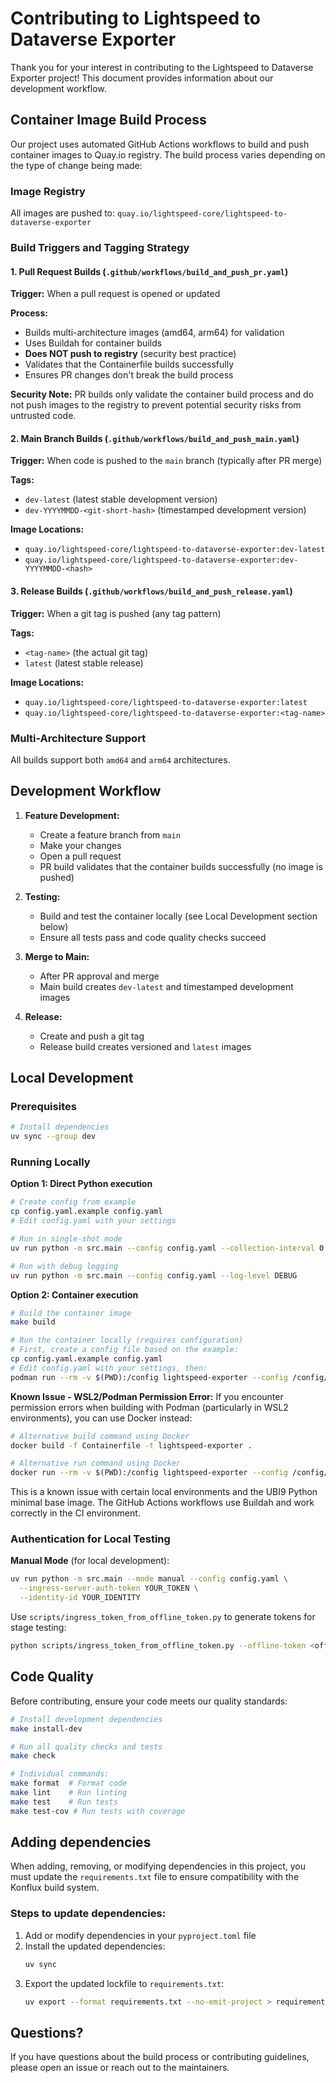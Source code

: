 # Contributing to Lightspeed to Dataverse Exporter

Thank you for your interest in contributing to the Lightspeed to Dataverse Exporter project! This document provides information about our development workflow.

## Container Image Build Process

Our project uses automated GitHub Actions workflows to build and push container images to Quay.io registry. The build process varies depending on the type of change being made:

### Image Registry

All images are pushed to: `quay.io/lightspeed-core/lightspeed-to-dataverse-exporter`

### Build Triggers and Tagging Strategy

#### 1. Pull Request Builds (`.github/workflows/build_and_push_pr.yaml`)

**Trigger:** When a pull request is opened or updated

**Process:**
- Builds multi-architecture images (amd64, arm64) for validation
- Uses Buildah for container builds
- **Does NOT push to registry** (security best practice)
- Validates that the Containerfile builds successfully
- Ensures PR changes don't break the build process

**Security Note:** PR builds only validate the container build process and do not push images to the registry to prevent potential security risks from untrusted code.

#### 2. Main Branch Builds (`.github/workflows/build_and_push_main.yaml`)

**Trigger:** When code is pushed to the `main` branch (typically after PR merge)

**Tags:**
- `dev-latest` (latest stable development version)
- `dev-YYYYMMDD-<git-short-hash>` (timestamped development version)

**Image Locations:**
- `quay.io/lightspeed-core/lightspeed-to-dataverse-exporter:dev-latest`
- `quay.io/lightspeed-core/lightspeed-to-dataverse-exporter:dev-YYYYMMDD-<hash>`

#### 3. Release Builds (`.github/workflows/build_and_push_release.yaml`)

**Trigger:** When a git tag is pushed (any tag pattern)

**Tags:**
- `<tag-name>` (the actual git tag)
- `latest` (latest stable release)

**Image Locations:**
- `quay.io/lightspeed-core/lightspeed-to-dataverse-exporter:latest`
- `quay.io/lightspeed-core/lightspeed-to-dataverse-exporter:<tag-name>`

### Multi-Architecture Support

All builds support both `amd64` and `arm64` architectures.

## Development Workflow

1. **Feature Development:**
   - Create a feature branch from `main`
   - Make your changes
   - Open a pull request
   - PR build validates that the container builds successfully (no image is pushed)

2. **Testing:**
   - Build and test the container locally (see Local Development section below)
   - Ensure all tests pass and code quality checks succeed

3. **Merge to Main:**
   - After PR approval and merge
   - Main build creates `dev-latest` and timestamped development images

4. **Release:**
   - Create and push a git tag
   - Release build creates versioned and `latest` images

## Local Development

### Prerequisites

```bash
# Install dependencies
uv sync --group dev
```

### Running Locally

**Option 1: Direct Python execution**
```bash
# Create config from example
cp config.yaml.example config.yaml
# Edit config.yaml with your settings

# Run in single-shot mode
uv run python -m src.main --config config.yaml --collection-interval 0

# Run with debug logging
uv run python -m src.main --config config.yaml --log-level DEBUG
```

**Option 2: Container execution**
```bash
# Build the container image
make build

# Run the container locally (requires configuration)
# First, create a config file based on the example:
cp config.yaml.example config.yaml
# Edit config.yaml with your settings, then:
podman run --rm -v $(PWD):/config lightspeed-exporter --config /config/config.yaml
```

**Known Issue - WSL2/Podman Permission Error:** If you encounter permission errors when building with Podman (particularly in WSL2 environments), you can use Docker instead:

```bash
# Alternative build command using Docker
docker build -f Containerfile -t lightspeed-exporter .

# Alternative run command using Docker
docker run --rm -v $(PWD):/config lightspeed-exporter --config /config/config.yaml
```

This is a known issue with certain local environments and the UBI9 Python minimal base image. The GitHub Actions workflows use Buildah and work correctly in the CI environment.

### Authentication for Local Testing

**Manual Mode** (for local development):
```bash
uv run python -m src.main --mode manual --config config.yaml \
  --ingress-server-auth-token YOUR_TOKEN \
  --identity-id YOUR_IDENTITY
```

Use `scripts/ingress_token_from_offline_token.py` to generate tokens for stage testing:
```bash
python scripts/ingress_token_from_offline_token.py --offline-token <offline-token> --env stage
```

## Code Quality

Before contributing, ensure your code meets our quality standards:

```bash
# Install development dependencies
make install-dev

# Run all quality checks and tests
make check

# Individual commands:
make format  # Format code
make lint    # Run linting
make test    # Run tests
make test-cov # Run tests with coverage
```

## Adding dependencies

When adding, removing, or modifying dependencies in this project, you must update the `requirements.txt` file to ensure compatibility with the Konflux build system.

### Steps to update dependencies:

1. Add or modify dependencies in your `pyproject.toml` file
2. Install the updated dependencies:
   ```bash
   uv sync
   ```
3. Export the updated lockfile to `requirements.txt`:
   ```bash
   uv export --format requirements.txt --no-emit-project > requirements.txt
   ```

## Questions?

If you have questions about the build process or contributing guidelines, please open an issue or reach out to the maintainers.
